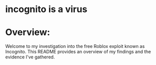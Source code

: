 # incognito is a virus

# Overview:
Welcome to my investigation into the free Roblox exploit known as Incognito. 
This README provides an overview of my findings and the evidence I've gathered.
